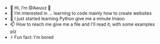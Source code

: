 - 👋 Hi, I’m @Awuvz 👾
- 👀 I’m interested in ... learning to code mainly how to create websites
- 🌱 I just started learning Python give me a minute lmaoo 
- 📫 How to reach me give me a file and I'll read it; with some examples plz
- ⚡ Fun fact: I'm bored

<!---
Awuvz/Awuvz is a ✨ special ✨ repository because its `README.md` (this file) appears on your GitHub profile.
You can click the Preview link to take a look at your changes.
--->
